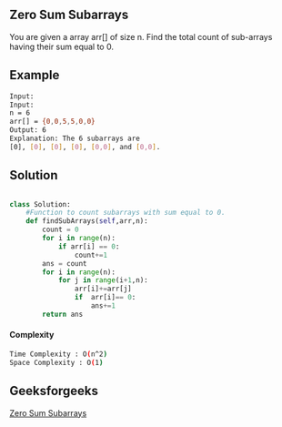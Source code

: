 ## Zero Sum Subarrays
You are given a array arr[] of size n. Find the total count of sub-arrays having their sum equal to 0.

## Example 
```bash
Input:
Input:
n = 6
arr[] = {0,0,5,5,0,0}
Output: 6
Explanation: The 6 subarrays are 
[0], [0], [0], [0], [0,0], and [0,0].

```


## Solution

```python

class Solution:
    #Function to count subarrays with sum equal to 0.
    def findSubArrays(self,arr,n):
        count = 0
        for i in range(n):
            if arr[i] == 0:
                count+=1
        ans = count        
        for i in range(n):
            for j in range(i+1,n):
                arr[i]+=arr[j]
                if  arr[i]== 0:
                    ans+=1
        return ans
```
#### Complexity
```bash
Time Complexity : O(n^2)
Space Complexity : O(1)

```

## Geeksforgeeks
[Zero Sum Subarrays](https://practice.geeksforgeeks.org/problems/zero-sum-subarrays1825/1?page=1&difficulty[]=1&difficulty[]=2&status[]=unsolved&company[]=Amazon&company[]=Microsoft&company[]=Adobe&company[]=Facebook&category[]=Arrays&sortBy=submissions)

